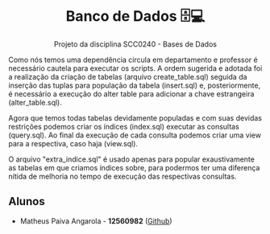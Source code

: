 <h1 align="center">Banco de Dados 🗄️💻</h1>
<p align="center"> Projeto da disciplina SCC0240 - Bases de Dados </p>

Como nós temos uma dependência circula em departamento e professor é necessário cautela para executar os scripts. 
A ordem sugerida e adotada foi a realização da criação de tabelas (arquivo create_table.sql) seguida da inserção das tuplas para população da tabela (insert.sql) e, posteriormente, é necessário a execução do alter table para adicionar a chave estrangeira (alter_table.sql). 

Agora que temos todas tabelas devidamente populadas e com suas devidas restrições podemos criar os índices (index.sql) executar as consultas (query.sql). Ao final da execução de cada consulta podemos criar uma view para a respectiva, caso haja (view.sql). 

O arquivo "extra_indice.sql" é usado apenas para popular exaustivamente as tabelas em que criamos índices sobre, para podermos ter uma diferença nítida de melhoria no tempo de execução das respectivas consultas.

## Alunos
- Matheus Paiva Angarola - **12560982** ([Github](https://github.com/MatheusPaivaa))
